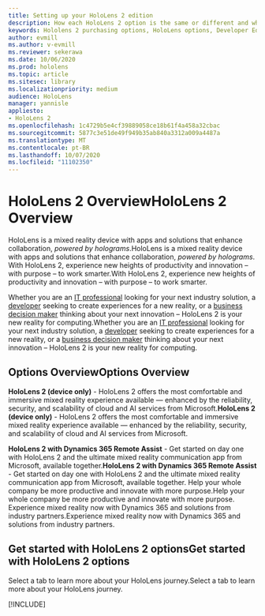 ```yaml
---
title: Setting up your HoloLens 2 edition
description: How each HoloLens 2 option is the same or different and what to do after getting one.
keywords: Hololens 2 purchasing options, HoloLens options, Developer Edition
author: evmill
ms.author: v-evmill
ms.reviewer: sekerawa
ms.date: 10/06/2020
ms.prod: hololens
ms.topic: article
ms.sitesec: library
ms.localizationpriority: medium
audience: HoloLens
manager: yannisle
appliesto:
- HoloLens 2
ms.openlocfilehash: 1c4729b5e4cf39889058ce18b61f4a458a32cbac
ms.sourcegitcommit: 5877c3e51de49f949b35ab840a3312a009a4487a
ms.translationtype: MT
ms.contentlocale: pt-BR
ms.lasthandoff: 10/07/2020
ms.locfileid: "11102350"
---
```

# <span data-ttu-id="cf805-104">HoloLens 2 Overview</span><span class="sxs-lookup"><span data-stu-id="cf805-104">HoloLens 2 Overview</span></span>

<span data-ttu-id="cf805-105">HoloLens is a mixed reality device with apps and solutions that enhance collaboration, *powered by holograms*.</span><span class="sxs-lookup"><span data-stu-id="cf805-105">HoloLens is a mixed reality device with apps and solutions that enhance collaboration, *powered by holograms*.</span></span> <span data-ttu-id="cf805-106">With HoloLens 2, experience new heights of productivity and innovation – with purpose – to work smarter.</span><span class="sxs-lookup"><span data-stu-id="cf805-106">With HoloLens 2, experience new heights of productivity and innovation – with purpose – to work smarter.</span></span>

<span data-ttu-id="cf805-107">Whether you are an [IT professional](https://www.microsoft.com/hololens/apps) looking for your next industry solution, a [developer](https://www.microsoft.com/hololens/developers) seeking to create experiences for a new reality, or a [business decision maker](https://www.microsoft.com/hololens/apps) thinking about your next innovation – HoloLens 2 is your new reality for computing.</span><span class="sxs-lookup"><span data-stu-id="cf805-107">Whether you are an [IT professional](https://www.microsoft.com/hololens/apps) looking for your next industry solution, a [developer](https://www.microsoft.com/hololens/developers) seeking to create experiences for a new reality, or a [business decision maker](https://www.microsoft.com/hololens/apps) thinking about your next innovation – HoloLens 2 is your new reality for computing.</span></span> 

## <span data-ttu-id="cf805-108">Options Overview</span><span class="sxs-lookup"><span data-stu-id="cf805-108">Options Overview</span></span>

<span data-ttu-id="cf805-109">**HoloLens 2 (device only)** - HoloLens 2 offers the most comfortable and immersive mixed reality experience available — enhanced by the reliability, security, and scalability of cloud and AI services from Microsoft.</span><span class="sxs-lookup"><span data-stu-id="cf805-109">**HoloLens 2 (device only)** - HoloLens 2 offers the most comfortable and immersive mixed reality experience available — enhanced by the reliability, security, and scalability of cloud and AI services from Microsoft.</span></span>

<span data-ttu-id="cf805-110">**HoloLens 2 with Dynamics 365 Remote Assist** - Get started on day one with HoloLens 2 and the ultimate mixed reality communication app from Microsoft, available together.</span><span class="sxs-lookup"><span data-stu-id="cf805-110">**HoloLens 2 with Dynamics 365 Remote Assist** - Get started on day one with HoloLens 2 and the ultimate mixed reality communication app from Microsoft, available together.</span></span> <span data-ttu-id="cf805-111">Help your whole company be more productive and innovate with more purpose.</span><span class="sxs-lookup"><span data-stu-id="cf805-111">Help your whole company be more productive and innovate with more purpose.</span></span> <span data-ttu-id="cf805-112">Experience mixed reality now with Dynamics 365 and solutions from industry partners.</span><span class="sxs-lookup"><span data-stu-id="cf805-112">Experience mixed reality now with Dynamics 365 and solutions from industry partners.</span></span>

## <span data-ttu-id="cf805-113">Get started with HoloLens 2 options</span><span class="sxs-lookup"><span data-stu-id="cf805-113">Get started with HoloLens 2 options</span></span>
<span data-ttu-id="cf805-114">Select a tab to learn more about your HoloLens journey.</span><span class="sxs-lookup"><span data-stu-id="cf805-114">Select a tab to learn more about your HoloLens journey.</span></span> 

[!INCLUDE[](includes/options-overview.md)]

